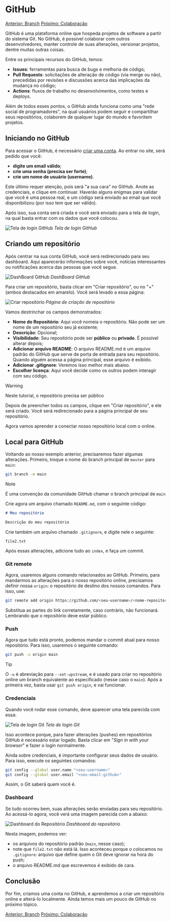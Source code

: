 # GitHub

[Anterior: Branch](Branch.md)
[Próximo: Colaboração](Colaboração.md)

GitHub é uma plataforma online que hospeda projetos de software a partir do sistema Git. No GitHub, é possível colaborar com outros desenvolvedores, manter controle de suas alterações, versionar projetos, dentre muitas outras coisas.

Entre os principais recursos do GitHub, temos:
- **Issues**: ferramentas para busca de bugs e melhoria de código;
- **Pull Requests**: solicitações de alteração de código (via merge ou não), precedidas por revisões e discussões acerca das implicações da mudança no código;
- **Actions**: fluxos de trabalho no desenvolvimentos, como testes e deploys.

Além de todos esses pontos, o GitHub ainda funciona como uma "rede social de programadores", na qual usuários podem seguir e compartilhar seus repositórios, colaborem de qualquer lugar do mundo e favoritem projetos.

## Iniciando no GitHub

Para acessar o GitHub, é necessário [criar uma conta](https://github.com/signup). Ao entrar no site, será pedido que você:
- **digite um email válido**;
- **crie uma senha (precisa ser forte)**;
- **crie um nome de usuário (username)**.

Este último requer atenção, pois será "a sua cara" no GitHub. Anote as credenciais, e clique em continuar. Haverão alguns enigmas para validar que você é uma pessoa real, e um código será enviado ao email que você disponibilizou (por isso tem que ser válido).

Após isso, sua conta será criada e você será enviado para a tela de login, na qual basta entrar com os dados que você colocou.

![Tela de login GitHub](img/github-account.png)
*Tela de login GitHub*

## Criando um repositório

Após centrar na sua conta GitHub, você será redirecionado para seu dashboard. Aqui aparecerão informações  sobre você, notícias interessantes ou notificações acerca das pessoas que você segue.

![DashBoard GitHub](img/github-dashboard.png)
*DashBoard GitHub*

Para criar um repositório, basta clicar em "Criar repositório", ou no "+" (ambos destacados em amarelo). Você será levado a essa página:

![Criar repositório](img/github-create-repository.png)
*Página de criação de repositório*

Vamos destrinchar os campos demonstrados:
- **Nome do Repositório**: Aqui você nomeia o repositório. Não pode ser um nome de um repositório seu já existente;
- **Descrição**: Opcional;
- **Visibilidade**: Seu repositório pode ser **público** ou **privado**. É possível alterar depois;
- **Adicionar arquivo README**: O arquivo README.md é um arquivo padrão do GitHub que serve de porta de entrada para seu repositório. Quando alguém acessa a página principal, esse arquivo é exibido.
- **Adicionar .gitignore**: Veremos isso melhor mais abaixo.
- **Escolher licença**: Aqui você decide como os outros podem interagir com seu código.

> [!WARNING]
> Neste tutorial, o repositório precisa ser público

Depois de preencher todos os campos, clique em "Criar repositório", e ele será criado. Você será redirecionado para a página principal de seu repositório. 

Agora vamos aprender a conectar nosso repositório local com o online.

## Local para GitHub

Voltando ao nosso exemplo anterior, precisaremos fazer algumas alterações. Primeiro, troque o nome do branch principal de `master` para `main`:

```bash
git branch -m main
```

> [!NOTE]
> É uma convenção da comunidade GitHub chamar o branch principal de `main`

Crie agora um arquivo chamado `README.md`, com o seguinte código:

```markdown
# Meu repositório

Descrição do meu repositório
```

Crie também um arquivo chamado `.gitignore`, e digite nele o seguinte:

```.gitignore
file2.txt
```

Após essas alterações, adicione tudo ao `index`, e faça um commit.

### Git remote

Agora, usaremos alguns comando relacionados ao GitHub. Primeiro, para mandarmos as alterações para o nosso repositório online, precisamos definir nossa `origin`: o repositório de destino dos nossos comandos. Para isso, use:

```bash
git remote add origin https://github.com/<seu-username>/<nome-repositorio>
```

Substitua as partes do link corretamente, caso contrário, não funcionará. Lembrando que o repositório deve estar público.

### Push

Agora que tudo está pronto, podemos mandar o commit atual para nosso repositório. Para isso, usaremos o seguinte comando:

```bash
git push -u origin main
```

>[!TIP]
>O `-u` é abreviação para `--set-upstream`, e é usado para criar no repositório online um branch equivalente ao especificado (nesse caso o `main`). 
>Após a primeira vez, basta usar `git push origin`, e vai funcionar.

### Credenciais

Quando você rodar esse comando, deve aparecer uma tela parecida com essa:

![Tela de login Git](img/github-signin.png)
*Tela de login Git*

Isso acontece porque, para fazer alterações (pushes) em repositórios GitHub é necessário estar logado. Basta clicar em "*Sign in with your browser*" e fazer o login normalmente. 

Ainda sobre credenciais, é importante configurar seus dados de usuário. Para isso, execute os seguintes comandos:

```bash
git config --global user.name "<seu-username>"
git config --global user.email "<seu-email-github>"
```

Assim, o Git saberá quem você é.
### Dashboard

Se tudo ocorreu bem, suas alterações serão enviadas para seu repositório. Ao acessá-lo agora, você verá uma imagem parecida com a abaixo:

![Dashboard do Repositório](img/github-repo.png)
*Dashboard do repositório*

Nesta imagem, podemos ver:
- os arquivos do repositório padrão (`main`, nesse caso);
- note que `file2.txt` não está lá. Isso aconteceu porque o colocamos no `.gitignore`: arquivo que define quem o Git deve ignorar na hora do push;
- o arquivo README.md que escrevemos é exibido de cara.

## Conclusão

Por fim, criamos uma conta no GitHub, e aprendemos a criar um repositório online e alterá-lo localmente. Ainda temos mais um pouco de GitHub no próximo tópico.

[Anterior: Branch](Branch.md)
[Próximo: Colaboração](Colaboração.md)